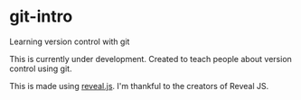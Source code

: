 # git-intro
Learning version control with git

This is currently under development.
Created to teach people about version control using git.

This is made using [reveal.js](https://github.com/hakimel/reveal.js). I'm thankful to the creators of Reveal JS.
